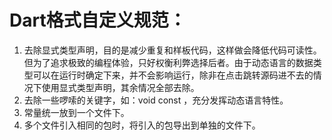 # Dart格式自定义规范：
1. 去除显式类型声明，目的是减少重复和样板代码，这样做会降低代码可读性。但为了追求极致的编程体验，只好权衡利弊选择后者。由于动态语言的数据类型可以在运行时确定下来，并不会影响运行，除非在点击跳转源码进不去的情况下使用显式类型声明，其余情况全部去除。
2. 去除一些啰嗦的关键字，如：void const <Widget> ，充分发挥动态语言特性。
3. 常量统一放到一个文件下。
4. 多个文件引入相同的包时，将引入的包导出到单独的文件下。